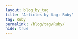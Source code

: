 ```yaml
---
layout: blog_by_tag
title: 'Articles by tag: Ruby'
tag: Ruby
permalink: /blog/tag/Ruby/
hide: true
---
```

